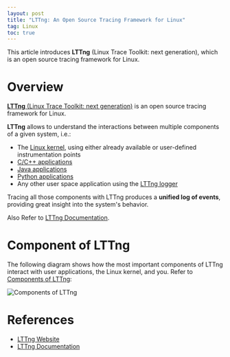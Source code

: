 ```yaml
---
layout: post
title: "LTTng: An Open Source Tracing Framework for Linux"
tag: Linux
toc: true
---
```


This article introduces **LTTng** (Linux Trace Toolkit: next generation), which is an open source tracing framework for Linux.

<!--more-->

# Overview

[**LTTng** (Linux Trace Toolkit: next generation)](https://lttng.org/) is an open source tracing framework for Linux.

**LTTng** allows to understand the interactions between multiple components of a given system, i.e.:

* The [Linux kernel](https://lttng.org/docs/#doc-instrumenting-linux-kernel), using either already available or user-defined instrumentation points
* [C/C++ applications](https://lttng.org/docs/#doc-c-application)
* [Java applications](https://lttng.org/docs/#doc-java-application)
* [Python applications](https://lttng.org/docs/#doc-python-application)
* Any other user space application using the [LTTng logger](https://lttng.org/docs/#doc-proc-lttng-logger-abi)

Tracing all those components with LTTng produces a **unified log of events**, providing great insight into the system's behavior.

Also Refer to [LTTng Documentation](https://lttng.org/docs).

# Component of LTTng

The following diagram shows how the most important components of LTTng interact with user applications, the Linux kernel, and you. Refer to [Components of LTTng](https://lttng.org/docs/v2.10/#doc-plumbing):

![Components of LTTng](/assets/Components_of_LTTng.png)

# References

* [LTTng Website](https://lttng.org/)
* [LTTng Documentation](https://lttng.org/docs)
